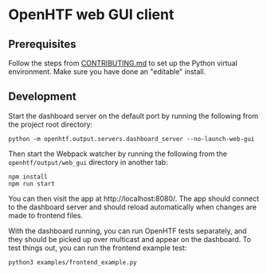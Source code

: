# OpenHTF web GUI client

## Prerequisites

Follow the steps from [CONTRIBUTING.md](../../../CONTRIBUTING.md) to set up
the Python virtual environment. Make sure you have done an "editable" install.

## Development

Start the dashboard server on the default port by running the following
from the project root directory:

```
python -m openhtf.output.servers.dashboard_server --no-launch-web-gui
```

Then start the Webpack watcher by running the following from the
`openhtf/output/web_gui` directory in another tab:

```
npm install
npm run start
```

You can then visit the app at http://localhost:8080/. The app should connect to
the dashboard server and should reload automatically when changes are made to
frontend files.

With the dashboard running, you can run OpenHTF tests separately, and they
should be picked up over multicast and appear on the dashboard. To test things
out, you can run the frontend example test:

```
python3 examples/frontend_example.py
```

